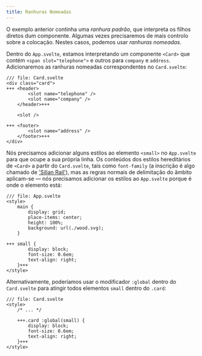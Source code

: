 ```yaml
---
title: Ranhuras Nomeadas
---
```


O exemplo anterior continha uma _ranhura padrão_, que interpreta os filhos diretos dum componente. Algumas vezes precisaremos de mais controlo sobre a colocação. Nestes casos, podemos usar _ranhuras nomeadas_.

Dentro do `App.svelte`, estamos interpretando um componente `<Card>` que contém `<span slot="telephone">` e outros para `company` e `address`. Adicionaremos as ranhuras nomeadas correspondentes no `Card.svelte`:

```svelte
/// file: Card.svelte
<div class="card">
+++	<header>
		<slot name="telephone" />
		<slot name="company" />
	</header>+++

	<slot />
		
+++	<footer>
		<slot name="address" />
	</footer>+++
</div>
```

Nós precisamos adicionar alguns estilos ao elemento `<small>` no `App.svelte` para que ocupe a sua própria linha. Os conteúdos dos estilos hereditários de `<Card>` a partir do `Card.svelte`, tais como `font-family` (a inscrição é algo chamado de ['Silian Rail'](https://www.youtube.com/watch?v=aZVkW9p-cCU)), mas as regras normais de delimitação do âmbito aplicam-se — nós precisamos adicionar os estilos ao `App.svelte` porque é onde o elemento está:

```svelte
/// file: App.svelte
<style>
	main {
		display: grid;
		place-items: center;
		height: 100%;
		background: url(./wood.svg);
	}

+++	small {
		display: block;
		font-size: 0.6em;
		text-align: right;
	}+++
</style>
```

Alternativamente, poderíamos usar o modificador `:global` dentro do `Card.svelte` para atingir todos elementos `small` dentro do `.card`:

```svelte
/// file: Card.svelte
<style>
	/* ... */ 

	+++.card :global(small) {
		display: block;
		font-size: 0.6em;
		text-align: right;
	}+++
</style>
```